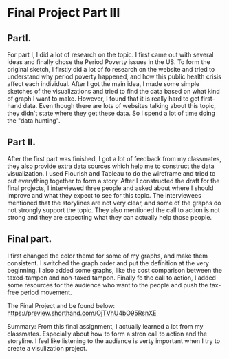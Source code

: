 # Final Project Part III

## PartI.  

For part I, I did a lot of research on the topic. I first came out with several ideas and finally chose the Period Poverty issues in the US. 
To form the original sketch, I firstly did a lot of fo research on the website and tried to understand why period poverty happened, and how this public health crisis affect each individual. 
After I got the main idea, I made some simple sketches of the visualizations and tried to find the data based on what kind of graph I want to make. 
However, I found that it is really hard to get first-hand data. Even though there are lots of websites talking about this topic, they didn't state where they get these data. So I spend a lot of time doing the "data hunting". 

## Part II. 
After the first part was finished, I got a lot of feedback from my classmates, they also provide extra data sources which help me to construct the data visualization. 
I used Flourish and Tableau to do the wireframe and tried to put everything together to form a story. 
After I constructed the draft for the final projects, I interviewed three people and asked about where I should improve and what they expect to see for this topic. 
The interviewees mentioned that the storylines are not very clear, and some of the graphs do not strongly support the topic. 
They also mentioned the call to action is not strong and they are expecting what they can actually help those people. 

## Final part. 
I first changed the color theme for some of my graphs, and make them consistent. 
I switched the graph order and put the definition at the very beginning. I also added some graphs, like the cost comparison between the taxed-tampon and non-taxed tampon. 
Finally fo the call to action, 
I added some resources for the audience who want to the people and push the tax-free period movement. 

The Final Project and be found below: 
https://preview.shorthand.com/OjTVhU4bO95RsnXE


Summary: 
From this final assignment, I actually learned a lot from my classmates. Especially about how to form a stron call to action and the storyline. I feel like listening to the audiance is verty important
when I try to create a visulization project. 
 

